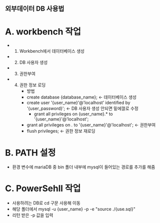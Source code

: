 ## 외부데이터 DB 사용법
# A. workbench 작업
 - 1. Workbench에서 데이터베이스 생성
 - 2. DB 사용자 생성
 - 3. 권한부여
 - 4. 권한 정보 로딩
      - 방법
      - create database {database_name};   <- 데이터베이스 생성
      - create user '{user_name}'@'localhost' identified by '{user_password}';   <- DB 사용자 생성 안되면 밑에껄로 수정
          - grant all privileges on {user_name}.* to '{user_name}'@'localhost';
      - grant all privileges on *.* to '{user_name}'@'localhost';   <- 권한부여
      - flush privileges;   <- 권한 정보 재로딩
      
 # B. PATH 설정
  - 환경 변수에 mariaDB 중 bin 폴더 내부에 mysql이 들어있는 경로를 추가를 해줌

 # C. PowerSehll 작업
  - 사용하려는 DB로 cd 구문 사용해 이동
  - 해당 폴더에서 mysql -u {user_name} -p -e "source ./{use.sql}"
  - 리턴 받은 -p 값을 입력
